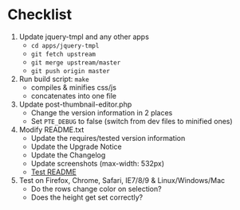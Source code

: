 # Checklist

1. Update jquery-tmpl and any other apps
   * `cd apps/jquery-tmpl`
   * `git fetch upstream`
   * `git merge upstream/master`
   * `git push origin master`
2. Run build script: `make`
   * compiles & minifies css/js 
   * concatenates into one file
3. Update post-thumbnail-editor.php
   * Change the version information in 2 places
   * Set `PTE_DEBUG` to false (switch from dev files to minified ones)
4. Modify README.txt
   * Update the requires/tested version information
   * Update the Upgrade Notice
   * Update the Changelog
   * Update screenshots (max-width: 532px)
   * [Test README](http://wordpress.org/extend/plugins/about/validator/)
5. Test on Firefox, Chrome, Safari, IE7/8/9 & Linux/Windows/Mac
   * Do the rows change color on selection?
   * Does the height get set correctly?

